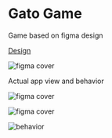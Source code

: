 # Gato Game

Game based on figma design

[Design](https://www.figma.com/community/file/1118034705042151458)

![figma cover](https://ivanyz.com/wp-content/uploads/2022/06/cover-gato.png)


Actual app view and behavior

![figma cover](https://ivanyz.com/wp-content/uploads/2022/06/Screenshot_1655260082.png)

![figma cover](https://ivanyz.com/wp-content/uploads/2022/06/Screenshot_1655260072.png)

![behavior](https://ivanyz.com/wp-content/uploads/2022/06/behavior-gato-testing-1.gif)